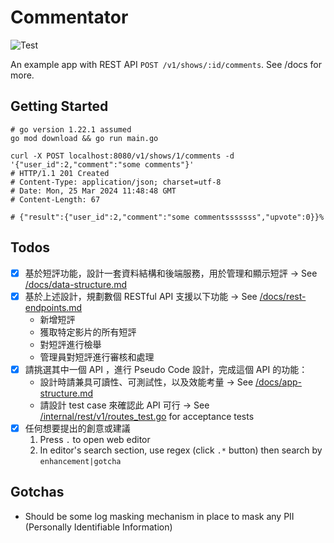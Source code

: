 # Commentator

![Test](https://github.com/dannyh79/commentator/actions/workflows/ci.yml/badge.svg)

An example app with REST API `POST /v1/shows/:id/comments`. See /docs for more.

## Getting Started

```shell
# go version 1.22.1 assumed
go mod download && go run main.go

curl -X POST localhost:8080/v1/shows/1/comments -d '{"user_id":2,"comment":"some comments"}'
# HTTP/1.1 201 Created
# Content-Type: application/json; charset=utf-8
# Date: Mon, 25 Mar 2024 11:48:48 GMT
# Content-Length: 67

# {"result":{"user_id":2,"comment":"some commentsssssss","upvote":0}}%
```

## Todos

- [x] 基於短評功能，設計一套資料結構和後端服務，用於管理和顯示短評 -> See [/docs/data-structure.md](https://github.com/dannyh79/commentator/blob/main/docs/data-structure.md)
- [x] 基於上述設計，規劃數個 RESTful API 支援以下功能 -> See [/docs/rest-endpoints.md](https://github.com/dannyh79/commentator/blob/main/docs/rest-endpoints.md)
    - 新增短評
    - 獲取特定影片的所有短評
    - 對短評進行檢舉
    - 管理員對短評進行審核和處理
- [x] 請挑選其中一個 API ，進行 Pseudo Code 設計，完成這個 API 的功能：
    - 設計時請兼具可讀性、可測試性，以及效能考量 -> See [/docs/app-structure.md](https://github.com/dannyh79/commentator/blob/main/docs/app-structure.md)
    - 請設計 test case 來確認此 API 可行 -> See [/internal/rest/v1/routes_test.go](https://github.com/dannyh79/commentator/blob/main/internal/rest/v1/routes_test.go) for acceptance tests
- [x] 任何想要提出的創意或建議
    1. Press `.` to open web editor
    2. In editor's search section, use regex (click `.*` button) then search by `enhancement|gotcha`

## Gotchas

- Should be some log masking mechanism in place to mask any PII (Personally Identifiable Information)
